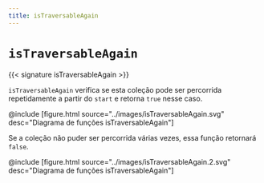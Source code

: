 ```yaml
---
title: isTraversableAgain
---
```


# `isTraversableAgain`

{{< signature isTraversableAgain >}}

`isTraversableAgain` verifica se esta coleção pode ser percorrida repetidamente a partir do
`start` e retorna `true` nesse caso.

@include [figure.html source="../images/isTraversableAgain.svg" desc="Diagrama de funções isTraversableAgain"]

Se a coleção não puder ser percorrida várias vezes, essa função retornará `false`.

@include [figure.html source="../images/isTraversableAgain.2.svg" desc="Diagrama de funções isTraversableAgain"]
